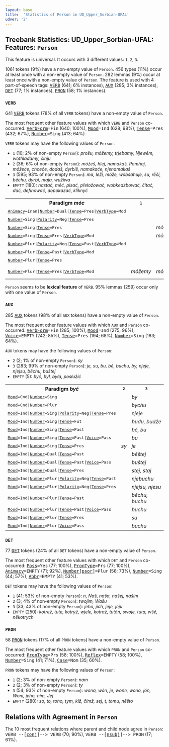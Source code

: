 ```yaml
---
layout: base
title:  'Statistics of Person in UD_Upper_Sorbian-UFAL'
udver: '2'
---
```


## Treebank Statistics: UD_Upper_Sorbian-UFAL: Features: `Person`

This feature is universal.
It occurs with 3 different values: `1`, `2`, `3`.

1061 tokens (9%) have a non-empty value of `Person`.
456 types (11%) occur at least once with a non-empty value of `Person`.
282 lemmas (9%) occur at least once with a non-empty value of `Person`.
The feature is used with 4 part-of-speech tags: <tt><a href="hsb_ufal-pos-VERB.html">VERB</a></tt> (641; 6% instances), <tt><a href="hsb_ufal-pos-AUX.html">AUX</a></tt> (285; 3% instances), <tt><a href="hsb_ufal-pos-DET.html">DET</a></tt> (77; 1% instances), <tt><a href="hsb_ufal-pos-PRON.html">PRON</a></tt> (58; 1% instances).

### `VERB`

641 <tt><a href="hsb_ufal-pos-VERB.html">VERB</a></tt> tokens (78% of all `VERB` tokens) have a non-empty value of `Person`.

The most frequent other feature values with which `VERB` and `Person` co-occurred: <tt><a href="hsb_ufal-feat-VerbForm.html">VerbForm</a></tt><tt>=Fin</tt> (640; 100%), <tt><a href="hsb_ufal-feat-Mood.html">Mood</a></tt><tt>=Ind</tt> (628; 98%), <tt><a href="hsb_ufal-feat-Tense.html">Tense</a></tt><tt>=Pres</tt> (432; 67%), <tt><a href="hsb_ufal-feat-Number.html">Number</a></tt><tt>=Sing</tt> (413; 64%).

`VERB` tokens may have the following values of `Person`:

* `1` (10; 2% of non-empty `Person`): <em>prošu, móžemy, trjebamy, Njewěm, wothladamy, činju</em>
* `2` (36; 6% of non-empty `Person`): <em>móžeš, hlej, namakaš, Pomhaj, móžeće, chceće, dodaš, dyrbiš, namakaće, njenamakaš</em>
* `3` (595; 93% of non-empty `Person`): <em>ma, leži, móže, wobsahuje, su, rěči, běchu, dyrbi, maja, wužiwa</em>
* `EMPTY` (180): <em>nastać, měć, pisać, přełožować, wobkedźbować, čitać, dać, definować, dopokazać, kliknyć</em>

<table>
  <tr><th>Paradigm <i>móc</i></th><th><tt>1</tt></th><th><tt>2</tt></th><th><tt>3</tt></th></tr>
  <tr><td><tt><tt><a href="hsb_ufal-feat-Animacy.html">Animacy</a></tt><tt>=Inan</tt>|<tt><a href="hsb_ufal-feat-Number.html">Number</a></tt><tt>=Dual</tt>|<tt><a href="hsb_ufal-feat-Tense.html">Tense</a></tt><tt>=Pres</tt>|<tt><a href="hsb_ufal-feat-VerbType.html">VerbType</a></tt><tt>=Mod</tt></tt></td><td></td><td></td><td><em>móžetej</em></td></tr>
  <tr><td><tt><tt><a href="hsb_ufal-feat-Number.html">Number</a></tt><tt>=Sing</tt>|<tt><a href="hsb_ufal-feat-Polarity.html">Polarity</a></tt><tt>=Neg</tt>|<tt><a href="hsb_ufal-feat-Tense.html">Tense</a></tt><tt>=Pres</tt></tt></td><td></td><td></td><td><em>njemóže</em></td></tr>
  <tr><td><tt><tt><a href="hsb_ufal-feat-Number.html">Number</a></tt><tt>=Sing</tt>|<tt><a href="hsb_ufal-feat-Tense.html">Tense</a></tt><tt>=Pres</tt></tt></td><td></td><td><em>móžeš</em></td><td></td></tr>
  <tr><td><tt><tt><a href="hsb_ufal-feat-Number.html">Number</a></tt><tt>=Sing</tt>|<tt><a href="hsb_ufal-feat-Tense.html">Tense</a></tt><tt>=Pres</tt>|<tt><a href="hsb_ufal-feat-VerbType.html">VerbType</a></tt><tt>=Mod</tt></tt></td><td></td><td><em>móžeš</em></td><td><em>móže</em></td></tr>
  <tr><td><tt><tt><a href="hsb_ufal-feat-Number.html">Number</a></tt><tt>=Plur</tt>|<tt><a href="hsb_ufal-feat-Polarity.html">Polarity</a></tt><tt>=Neg</tt>|<tt><a href="hsb_ufal-feat-Tense.html">Tense</a></tt><tt>=Past</tt>|<tt><a href="hsb_ufal-feat-VerbType.html">VerbType</a></tt><tt>=Mod</tt></tt></td><td></td><td></td><td><em>njemóžeše</em></td></tr>
  <tr><td><tt><tt><a href="hsb_ufal-feat-Number.html">Number</a></tt><tt>=Plur</tt>|<tt><a href="hsb_ufal-feat-Tense.html">Tense</a></tt><tt>=Past</tt>|<tt><a href="hsb_ufal-feat-VerbType.html">VerbType</a></tt><tt>=Mod</tt></tt></td><td></td><td></td><td><em>móžachu</em></td></tr>
  <tr><td><tt><tt><a href="hsb_ufal-feat-Number.html">Number</a></tt><tt>=Plur</tt>|<tt><a href="hsb_ufal-feat-Tense.html">Tense</a></tt><tt>=Pres</tt></tt></td><td></td><td></td><td><em>móžeja</em></td></tr>
  <tr><td><tt><tt><a href="hsb_ufal-feat-Number.html">Number</a></tt><tt>=Plur</tt>|<tt><a href="hsb_ufal-feat-Tense.html">Tense</a></tt><tt>=Pres</tt>|<tt><a href="hsb_ufal-feat-VerbType.html">VerbType</a></tt><tt>=Mod</tt></tt></td><td><em>móžemy</em></td><td><em>móžeće</em></td><td><em>móža, móžeja</em></td></tr>
</table>

`Person` seems to be **lexical feature** of `VERB`. 95% lemmas (259) occur only with one value of `Person`.

### `AUX`

285 <tt><a href="hsb_ufal-pos-AUX.html">AUX</a></tt> tokens (98% of all `AUX` tokens) have a non-empty value of `Person`.

The most frequent other feature values with which `AUX` and `Person` co-occurred: <tt><a href="hsb_ufal-feat-VerbForm.html">VerbForm</a></tt><tt>=Fin</tt> (285; 100%), <tt><a href="hsb_ufal-feat-Mood.html">Mood</a></tt><tt>=Ind</tt> (275; 96%), <tt><a href="hsb_ufal-feat-Voice.html">Voice</a></tt><tt>=EMPTY</tt> (242; 85%), <tt><a href="hsb_ufal-feat-Tense.html">Tense</a></tt><tt>=Pres</tt> (194; 68%), <tt><a href="hsb_ufal-feat-Number.html">Number</a></tt><tt>=Sing</tt> (183; 64%).

`AUX` tokens may have the following values of `Person`:

* `2` (2; 1% of non-empty `Person`): <em>sy</em>
* `3` (283; 99% of non-empty `Person`): <em>je, su, bu, bě, buchu, by, njeje, njejsu, běchu, buštej</em>
* `EMPTY` (5): <em>być, był, była, posłužić</em>

<table>
  <tr><th>Paradigm <i>być</i></th><th><tt>2</tt></th><th><tt>3</tt></th></tr>
  <tr><td><tt><tt><a href="hsb_ufal-feat-Mood.html">Mood</a></tt><tt>=Cnd</tt>|<tt><a href="hsb_ufal-feat-Number.html">Number</a></tt><tt>=Sing</tt></tt></td><td></td><td><em>by</em></td></tr>
  <tr><td><tt><tt><a href="hsb_ufal-feat-Mood.html">Mood</a></tt><tt>=Cnd</tt>|<tt><a href="hsb_ufal-feat-Number.html">Number</a></tt><tt>=Plur</tt></tt></td><td></td><td><em>bychu</em></td></tr>
  <tr><td><tt><tt><a href="hsb_ufal-feat-Mood.html">Mood</a></tt><tt>=Ind</tt>|<tt><a href="hsb_ufal-feat-Number.html">Number</a></tt><tt>=Sing</tt>|<tt><a href="hsb_ufal-feat-Polarity.html">Polarity</a></tt><tt>=Neg</tt>|<tt><a href="hsb_ufal-feat-Tense.html">Tense</a></tt><tt>=Pres</tt></tt></td><td></td><td><em>njeje</em></td></tr>
  <tr><td><tt><tt><a href="hsb_ufal-feat-Mood.html">Mood</a></tt><tt>=Ind</tt>|<tt><a href="hsb_ufal-feat-Number.html">Number</a></tt><tt>=Sing</tt>|<tt><a href="hsb_ufal-feat-Tense.html">Tense</a></tt><tt>=Fut</tt></tt></td><td></td><td><em>budu, budźe</em></td></tr>
  <tr><td><tt><tt><a href="hsb_ufal-feat-Mood.html">Mood</a></tt><tt>=Ind</tt>|<tt><a href="hsb_ufal-feat-Number.html">Number</a></tt><tt>=Sing</tt>|<tt><a href="hsb_ufal-feat-Tense.html">Tense</a></tt><tt>=Past</tt></tt></td><td></td><td><em>bě, bu</em></td></tr>
  <tr><td><tt><tt><a href="hsb_ufal-feat-Mood.html">Mood</a></tt><tt>=Ind</tt>|<tt><a href="hsb_ufal-feat-Number.html">Number</a></tt><tt>=Sing</tt>|<tt><a href="hsb_ufal-feat-Tense.html">Tense</a></tt><tt>=Past</tt>|<tt><a href="hsb_ufal-feat-Voice.html">Voice</a></tt><tt>=Pass</tt></tt></td><td></td><td><em>bu</em></td></tr>
  <tr><td><tt><tt><a href="hsb_ufal-feat-Mood.html">Mood</a></tt><tt>=Ind</tt>|<tt><a href="hsb_ufal-feat-Number.html">Number</a></tt><tt>=Sing</tt>|<tt><a href="hsb_ufal-feat-Tense.html">Tense</a></tt><tt>=Pres</tt></tt></td><td><em>sy</em></td><td><em>je</em></td></tr>
  <tr><td><tt><tt><a href="hsb_ufal-feat-Mood.html">Mood</a></tt><tt>=Ind</tt>|<tt><a href="hsb_ufal-feat-Number.html">Number</a></tt><tt>=Dual</tt>|<tt><a href="hsb_ufal-feat-Tense.html">Tense</a></tt><tt>=Past</tt></tt></td><td></td><td><em>běštej</em></td></tr>
  <tr><td><tt><tt><a href="hsb_ufal-feat-Mood.html">Mood</a></tt><tt>=Ind</tt>|<tt><a href="hsb_ufal-feat-Number.html">Number</a></tt><tt>=Dual</tt>|<tt><a href="hsb_ufal-feat-Tense.html">Tense</a></tt><tt>=Past</tt>|<tt><a href="hsb_ufal-feat-Voice.html">Voice</a></tt><tt>=Pass</tt></tt></td><td></td><td><em>buštej</em></td></tr>
  <tr><td><tt><tt><a href="hsb_ufal-feat-Mood.html">Mood</a></tt><tt>=Ind</tt>|<tt><a href="hsb_ufal-feat-Number.html">Number</a></tt><tt>=Dual</tt>|<tt><a href="hsb_ufal-feat-Tense.html">Tense</a></tt><tt>=Pres</tt></tt></td><td></td><td><em>stej, staj</em></td></tr>
  <tr><td><tt><tt><a href="hsb_ufal-feat-Mood.html">Mood</a></tt><tt>=Ind</tt>|<tt><a href="hsb_ufal-feat-Number.html">Number</a></tt><tt>=Plur</tt>|<tt><a href="hsb_ufal-feat-Polarity.html">Polarity</a></tt><tt>=Neg</tt>|<tt><a href="hsb_ufal-feat-Tense.html">Tense</a></tt><tt>=Past</tt></tt></td><td></td><td><em>njebuchu</em></td></tr>
  <tr><td><tt><tt><a href="hsb_ufal-feat-Mood.html">Mood</a></tt><tt>=Ind</tt>|<tt><a href="hsb_ufal-feat-Number.html">Number</a></tt><tt>=Plur</tt>|<tt><a href="hsb_ufal-feat-Polarity.html">Polarity</a></tt><tt>=Neg</tt>|<tt><a href="hsb_ufal-feat-Tense.html">Tense</a></tt><tt>=Pres</tt></tt></td><td></td><td><em>njejsu, njesu</em></td></tr>
  <tr><td><tt><tt><a href="hsb_ufal-feat-Mood.html">Mood</a></tt><tt>=Ind</tt>|<tt><a href="hsb_ufal-feat-Number.html">Number</a></tt><tt>=Plur</tt>|<tt><a href="hsb_ufal-feat-Tense.html">Tense</a></tt><tt>=Past</tt></tt></td><td></td><td><em>běchu, buchu</em></td></tr>
  <tr><td><tt><tt><a href="hsb_ufal-feat-Mood.html">Mood</a></tt><tt>=Ind</tt>|<tt><a href="hsb_ufal-feat-Number.html">Number</a></tt><tt>=Plur</tt>|<tt><a href="hsb_ufal-feat-Tense.html">Tense</a></tt><tt>=Past</tt>|<tt><a href="hsb_ufal-feat-Voice.html">Voice</a></tt><tt>=Pass</tt></tt></td><td></td><td><em>buchu</em></td></tr>
  <tr><td><tt><tt><a href="hsb_ufal-feat-Mood.html">Mood</a></tt><tt>=Ind</tt>|<tt><a href="hsb_ufal-feat-Number.html">Number</a></tt><tt>=Plur</tt>|<tt><a href="hsb_ufal-feat-Tense.html">Tense</a></tt><tt>=Pres</tt></tt></td><td></td><td><em>su</em></td></tr>
  <tr><td><tt><tt><a href="hsb_ufal-feat-Mood.html">Mood</a></tt><tt>=Ind</tt>|<tt><a href="hsb_ufal-feat-Number.html">Number</a></tt><tt>=Plur</tt>|<tt><a href="hsb_ufal-feat-Voice.html">Voice</a></tt><tt>=Pass</tt></tt></td><td></td><td><em>buchu</em></td></tr>
</table>

### `DET`

77 <tt><a href="hsb_ufal-pos-DET.html">DET</a></tt> tokens (24% of all `DET` tokens) have a non-empty value of `Person`.

The most frequent other feature values with which `DET` and `Person` co-occurred: <tt><a href="hsb_ufal-feat-Poss.html">Poss</a></tt><tt>=Yes</tt> (77; 100%), <tt><a href="hsb_ufal-feat-PronType.html">PronType</a></tt><tt>=Prs</tt> (77; 100%), <tt><a href="hsb_ufal-feat-Animacy.html">Animacy</a></tt><tt>=EMPTY</tt> (71; 92%), <tt><a href="hsb_ufal-feat-Number-psor.html">Number[psor]</a></tt><tt>=Plur</tt> (56; 73%), <tt><a href="hsb_ufal-feat-Number.html">Number</a></tt><tt>=Sing</tt> (44; 57%), <tt><a href="hsb_ufal-feat-Abbr.html">Abbr</a></tt><tt>=EMPTY</tt> (41; 53%).

`DET` tokens may have the following values of `Person`:

* `1` (41; 53% of non-empty `Person`): <em>n, Naš, naša, našej, našim</em>
* `2` (3; 4% of non-empty `Person`): <em>twojim, Wašu</em>
* `3` (33; 43% of non-empty `Person`): <em>jeho, jich, jeje, jeju</em>
* `EMPTY` (250): <em>kotrež, tute, kotryž, wjele, kotraž, tutón, swoje, tuta, wšě, někotrych</em>

### `PRON`

58 <tt><a href="hsb_ufal-pos-PRON.html">PRON</a></tt> tokens (17% of all `PRON` tokens) have a non-empty value of `Person`.

The most frequent other feature values with which `PRON` and `Person` co-occurred: <tt><a href="hsb_ufal-feat-PronType.html">PronType</a></tt><tt>=Prs</tt> (58; 100%), <tt><a href="hsb_ufal-feat-Reflex.html">Reflex</a></tt><tt>=EMPTY</tt> (58; 100%), <tt><a href="hsb_ufal-feat-Number.html">Number</a></tt><tt>=Sing</tt> (41; 71%), <tt><a href="hsb_ufal-feat-Case.html">Case</a></tt><tt>=Nom</tt> (35; 60%).

`PRON` tokens may have the following values of `Person`:

* `1` (2; 3% of non-empty `Person`): <em>nam</em>
* `2` (2; 3% of non-empty `Person`): <em>ty</em>
* `3` (54; 93% of non-empty `Person`): <em>wona, wón, je, wone, wono, jón, Woni, jeho, nim, Jej</em>
* `EMPTY` (280): <em>so, to, toho, tym, kiž, čimž, sej, t, tomu, něšto</em>

## Relations with Agreement in `Person`

The 10 most frequent relations where parent and child node agree in `Person`:
<tt>VERB --[<tt><a href="hsb_ufal-dep-conj.html">conj</a></tt>]--> VERB</tt> (70; 90%),
<tt>VERB --[<tt><a href="hsb_ufal-dep-nsubj.html">nsubj</a></tt>]--> PRON</tt> (17; 61%).

